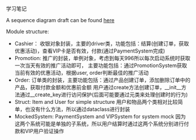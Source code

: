 学习笔记

A sequence diagram draft can be found [here](https://github.com/jiakai-li/Python000-class01/blob/master/Week_02/G20200389010043/geek-python-week2.jpeg?raw=true)

Module structure:
- Cashier：
  收银对象封装，主要的driver类，功能包括：结算(创建订单，获取优惠活动)，查看VIP卡是否有效，付款(通过PaymentSystem完成)
- Promotion:
  推广的封装，单例对象，考虑到每天996所以每次启动系统时获取一次当天有效的推广活动即可，
  主要功能包括：通过PromotionSystem获取当前有效的优惠活动，根据user, order判断最佳的推广活动
- Order:
  订单类的封装，主要功能包括：通过产品创建订单，添加删除订单中的产品，获取付款金额和优惠前金额
  用户通过create方法创建订单，\_\_init\_\_方法通过__create_key进行访问保护(后面可能要通过元类来处理创建时的行为)
- Struct: Item and User for simple structure
  用户和物品两个类相对比较简单，也没有什么方法，所以通过dataclass进行封装
- MockedSystem: PaymentSystem and VIPSystem for system mock
  因为这两个系统可能是单独的子系统，所以用户结算时通过这两个系统分别进行付款和VIP用户验证操作

